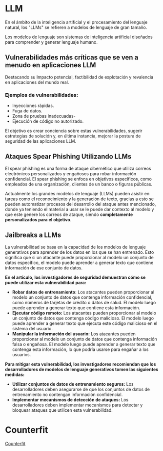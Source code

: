 # LLM

En el ámbito de la inteligencia artificial y el procesamiento del lenguaje natural, los "LLMs" se refieren a modelos de lenguaje de gran tamaño.

Los modelos de lenguaje son sistemas de inteligencia artificial diseñados para comprender y generar lenguaje humano.

## Vulnerabilidades más críticas que se ven a menudo en aplicaciones LLM

Destacando su Impacto potencial, factibilidad de explotación y revalencia en aplicaciones del mundo real.

### Ejemplos de vulnerabilidades:

* Inyecciones rápidas.
* Fuga de datos.
* Zona de pruebas inadecuadas-
* Ejecución de código no autorizado.

El objetivo es crear conciencia sobre estas vulnerabilidades, sugerir estrategias de solución y, en última instancia, mejorar la postura de seguridad de las aplicaciones LLM.

## Ataques Spear Phishing Utilizando LLMs

El spear phishing es una forma de ataque cibernético que utiliza correos electrónicos personalizados y engañosos para robar información confidencial. El spear phishing se enfoca en objetivos específicos, como empleados de una organización, clientes de un banco o figuras públicas.

Actualmente los grandes modelos de lenguaje (LLMs) pueden asistir en tareas como el reconocimiento y la generación de texto, gracias a esto se pueden automatizar procesos del desarrollo del ataque antes mencionado, donde ya teniendo el material a usar se le puede dar contexto al modelo y que este genere los correos de ataque, siendo **completamente personalizados para el objetivo**.

## Jailbreaks a LLMs

La vulnerabilidad se basa en la capacidad de los modelos de lenguaje generativos para aprender de los datos en los que se han entrenado. Esto significa que si un atacante puede proporcionar al modelo un conjunto de datos específico, el modelo puede aprender a generar texto que contiene información de ese conjunto de datos.

**En el artículo, los investigadores de seguridad demuestran cómo se puede utilizar esta vulnerabilidad para:**

* **Robar datos de entrenamiento:** Los atacantes pueden proporcionar al modelo un conjunto de datos que contenga información confidencial, como números de tarjetas de crédito o datos de salud. El modelo luego puede aprender a generar texto que contiene esta información.
* **Ejecutar código remoto:** Los atacantes pueden proporcionar al modelo un conjunto de datos que contenga código malicioso. El modelo luego puede aprender a generar texto que ejecuta este código malicioso en el sistema del usuario.
* **Manipular la información del usuario:** Los atacantes pueden proporcionar al modelo un conjunto de datos que contenga información falsa o engañosa. El modelo luego puede aprender a generar texto que contenga esta información, lo que podría usarse para engañar a los usuarios.

**Para mitigar esta vulnerabilidad, los investigadores recomiendan que los desarrolladores de modelos de lenguaje generativos tomen las siguientes medidas:**

* **Utilizar conjuntos de datos de entrenamiento seguros:** Los desarrolladores deben asegurarse de que los conjuntos de datos de entrenamiento no contengan información confidencial.
* **Implementar mecanismos de detección de ataques:** Los desarrolladores deben implementar mecanismos para detectar y bloquear ataques que utilicen esta vulnerabilidad.

# Counterfit

[Counterfit](https://www.microsoft.com/en-us/security/blog/2021/05/03/ai-security-risk-assessment-using-counterfit/)